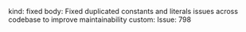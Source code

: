 kind: fixed
body: Fixed duplicated constants and literals issues across codebase to improve maintainability
custom:
  Issue: 798